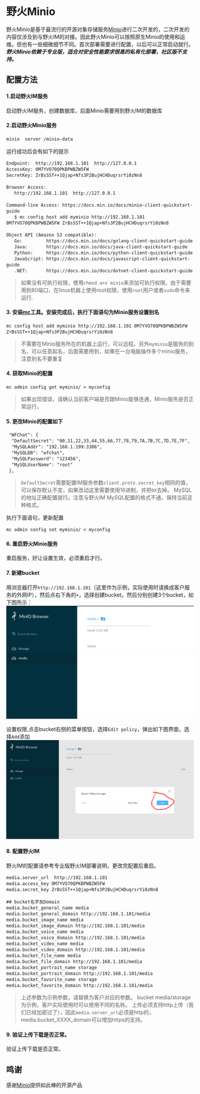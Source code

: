 # 野火Minio

野火Minio是基于最流行的开源对象存储服务[Minio](https://github.com/minio/minio)进行二次开发的，二次开发的内容仅涉及到与野火IM的对接。因此野火Minio可以按照原生Minio的使用和运维。但也有一些细微细节不同。首次部署需要进行配置，以后可以正常启动就行。***野火Minio依赖于专业版，适合对安全性能要求很高的私有化部署，社区版不支持。***

## 配置方法

#### 1.启动野火IM服务
启动野火IM服务，创建数据库，后面Minio需要用到野火IM的数据库

#### 2.启动野火Minio服务
```sh
minio  server /minio-data
```
运行成功后会有如下的提示
```
Endpoint:  http://192.168.1.101  http://127.0.0.1            
AccessKey: 0M7YVO70QPKBPWBZW5FW
SecretKey: ZrBsSST++1Qjap+Nfs3P2BujHCHDuqrsrYi0zNn8

Browser Access:
   http://192.168.1.101  http://127.0.0.1            

Command-line Access: https://docs.min.io/docs/minio-client-quickstart-guide
   $ mc config host add myminio http://192.168.1.101 0M7YVO70QPKBPWBZW5FW ZrBsSST++1Qjap+Nfs3P2BujHCHDuqrsrYi0zNn8

Object API (Amazon S3 compatible):
   Go:         https://docs.min.io/docs/golang-client-quickstart-guide
   Java:       https://docs.min.io/docs/java-client-quickstart-guide
   Python:     https://docs.min.io/docs/python-client-quickstart-guide
   JavaScript: https://docs.min.io/docs/javascript-client-quickstart-guide
   .NET:       https://docs.min.io/docs/dotnet-client-quickstart-guide

```
> 如果没有可执行权限，使用```chmod a+x minio```来添加可执行权限。由于需要用到80端口，在linux机器上使用root权限，使用```root```用户或者```sudo```命令来运行.

#### 3. 安装[mc](https://docs.min.io/docs/minio-client-quickstart-guide)工具。安装完成后，执行下面语句为Minio服务设置别名
```shell script
mc config host add myminio http://192.168.1.101 0M7YVO70QPKBPWBZW5FW ZrBsSST++1Qjap+Nfs3P2BujHCHDuqrsrYi0zNn8
```
> 不需要在Minio服务所在的机器上运行，可以远程。另外```myminio```是服务的别名，可以任意起名，后面需要用到，如果在一台电脑操作多个minio服务，注意别名不要重复

#### 4. 获取Minio的配置
```shell script
mc admin config get myminio/ > myconfig
```
> 如果出现错误，请确认当前客户端是否跟Minio能够连通，Minio服务是否正常运行。

#### 5. 更改Minio的配置如下
```text
 "WFChat": {
  "DefaultSecret": "00,11,22,33,44,55,66,77,78,79,7A,7B,7C,7D,7E,7F",
  "MySQLAddr": "192.168.1.199:3306",
  "MySQLDB": "wfchat",
  "MySQLPassword": "123456",
  "MySQLUserName": "root"
 },
```
> ```DefaultSecret```需要配置IM服务参数```client.proto.secret_key```相同的值，可以保存默认不变，如果改动这里需要使用16进制，并把```0X```去掉。
> MySQL的地址正确配置就行。注意与野火IM MySQL配置的格式不通，保持当前这种格式。

执行下面语句，更新配置
```text
mc admin config set myminio/ < myconfig
```
#### 6. 重启野火Minio服务
重启服务，好让设置生效，必须重启才行。

#### 7. 新建bucket
用浏览器打开```http://192.168.1.101```（这里作为示例，实际使用时请换成客户服务的外网IP），然后点右下角的```+```，选择创建bucket。然后分别创建3个bucket，如下图所示：
![bucket list](./asset/bucket_list.png)

设置权限,点击bucket右侧的菜单按钮，选择```Edit policy```，弹出如下图界面，选择```Add```添加
![edit_policy](./asset/bucket_policy.png)


#### 8. 配置野火IM
野火IM的配置请参考专业版野火IM部署说明，更改完配置后重启。
```
media.server_url  http://192.168.1.101
media.access_key 0M7YVO70QPKBPWBZW5FW
media.secret_key ZrBsSST++1Qjap+Nfs3P2BujHCHDuqrsrYi0zNn8

## bucket名字及Domain
media.bucket_general_name media
media.bucket_general_domain http://192.168.1.101/media
media.bucket_image_name media
media.bucket_image_domain http://192.168.1.101/media
media.bucket_voice_name media
media.bucket_voice_domain http://192.168.1.101/media
media.bucket_video_name media
media.bucket_video_domain http://192.168.1.101/media
media.bucket_file_name media
media.bucket_file_domain http://192.168.1.101/media
media.bucket_portrait_name storage
media.bucket_portrait_domain http://192.168.1.101/media
media.bucket_favorite_name storage
media.bucket_favorite_domain http://192.168.1.101/media
```
> 上述参数为示例参数，请替换为客户对应的参数。
> bucket media/storage为示例，客户实际使用时可以使用不同的名称。
> 上传必须支持http上传（我们已经加密过了），因此```media.server_url```必须是http的，media.bucket_XXXX_domain可以增加https的支持。

#### 9. 验证上传下载是否正常。
验证上传下载是否正常。

## 鸣谢
感谢[Minio](https://github.com/minio/minio)提供如此棒的开源产品
